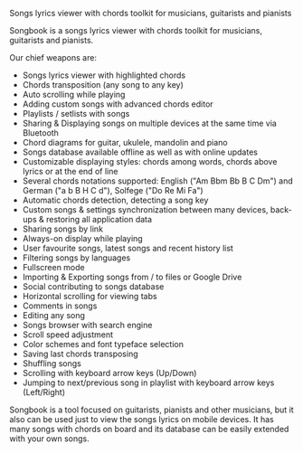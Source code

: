 Songs lyrics viewer with chords toolkit for musicians, guitarists and pianists

Songbook is a songs lyrics viewer with chords toolkit for musicians, guitarists and pianists.

Our chief weapons are:
- Songs lyrics viewer with highlighted chords
- Chords transposition (any song to any key)
- Auto scrolling while playing
- Adding custom songs with advanced chords editor
- Playlists / setlists with songs
- Sharing & Displaying songs on multiple devices at the same time via Bluetooth
- Chord diagrams for guitar, ukulele, mandolin and piano
- Songs database available offline as well as with online updates
- Customizable displaying styles: chords among words, chords above lyrics or at the end of line
- Several chords notations supported: English ("Am Bbm Bb B C Dm") and German ("a b B H C d"), Solfege ("Do Re Mi Fa")
- Automatic chords detection, detecting a song key
- Custom songs & settings synchronization between many devices, back-ups & restoring all application data
- Sharing songs by link
- Always-on display while playing
- User favourite songs, latest songs and recent history list
- Filtering songs by languages
- Fullscreen mode
- Importing & Exporting songs from / to files or Google Drive
- Social contributing to songs database
- Horizontal scrolling for viewing tabs
- Comments in songs
- Editing any song
- Songs browser with search engine
- Scroll speed adjustment
- Color schemes and font typeface selection
- Saving last chords transposing
- Shuffling songs
- Scrolling with keyboard arrow keys (Up/Down)
- Jumping to next/previous song in playlist with keyboard arrow keys (Left/Right)

Songbook is a tool focused on guitarists, pianists and other musicians, but it also can be used just to view the songs lyrics on mobile devices.
It has many songs with chords on board and its database can be easily extended with your own songs.
